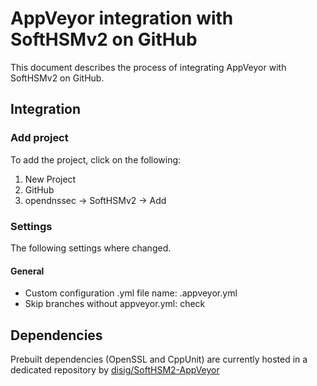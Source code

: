 # AppVeyor integration with SoftHSMv2 on GitHub

This document describes the process of integrating AppVeyor with SoftHSMv2 on GitHub.

## Integration

### Add project

To add the project, click on the following:

1. New Project
2. GitHub
3. opendnssec -> SoftHSMv2 -> Add

### Settings

The following settings where changed.

#### General

* Custom configuration .yml file name: .appveyor.yml
* Skip branches without appveyor.yml: check

## Dependencies

Prebuilt dependencies (OpenSSL and CppUnit) are currently hosted in a dedicated
repository by [disig/SoftHSM2-AppVeyor](https://github.com/disig/SoftHSM2-AppVeyor/)
